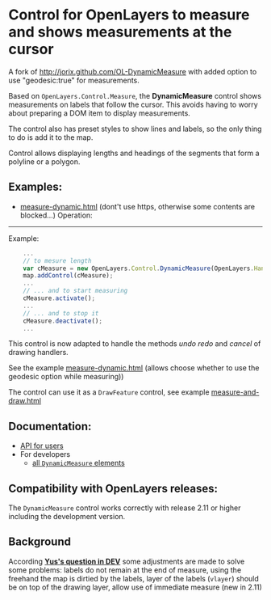 Control for OpenLayers to measure and shows measurements at the cursor
======================================================================

A fork of http://jorix.github.com/OL-DynamicMeasure
with added option to use "geodesic:true" for measurements.

Based on `OpenLayers.Control.Measure`, the **DynamicMeasure** control shows
measurements on labels that follow the cursor. This avoids having to worry
about preparing a DOM item to display measurements.

The control also has preset styles to show lines and labels, so the only thing
to do is add it to the map.

Control allows displaying lengths and headings of the segments that form a polyline or a polygon.

Examples:
---------
 * [measure-dynamic.html](http://rawgit.com/neogis-de/OL-DynamicMeasure/geodesic/examples/measure-dynamic.html) 
(dont't use https, otherwise some contents are blocked...)
Operation:
---------

Example:

```javascript
    ...
    // to mesure length
    var cMeasure = new OpenLayers.Control.DynamicMeasure(OpenLayers.Handler.Path);
    map.addControl(cMeasure);
    ...
    // ... and to start measuring
    cMeasure.activate();
    ...
    // ... and to stop it
    cMeasure.deactivate();
    ...
```

This control is now adapted to handle the methods *undo* *redo* and *cancel* of drawing handlers.

See the example [measure-dynamic.html](https://github.com/neogis-de/OL-DynamicMeasure/blob/geodesic/examples/measure-dynamic.html) (allows choose whether to use the geodesic option while measuring))

The control can use it as a `DrawFeature` control, see example [measure-and-draw.html](http://jorix.github.com/OL-DynamicMeasure/examples/measure-and-draw.html)

Documentation:
--------------
 * [API for users](http://jorix.github.com/OL-DynamicMeasure/doc/DynamicMeasure/api)
 * For developers
   * [all `DynamicMeasure` elements](http://jorix.github.com/OL-DynamicMeasure/doc/DynamicMeasure/all)

Compatibility with OpenLayers releases:
---------------------------------------
The `DynamicMeasure` control works correctly with release 2.11 or higher
including the development version.

Background
----------
According [**Yus's question in DEV**](http://osgeo-org.1803224.n2.nabble.com/Adding-Segment-Length-to-Path-tc7029815.html)
some adjustments are made to solve some problems: 
labels do not remain at the end of measure,
using the freehand the map is dirtied by the labels,
layer of the labels (`vlayer`) should be on top of the drawing layer,
allow use of immediate measure (new in 2.11) 
